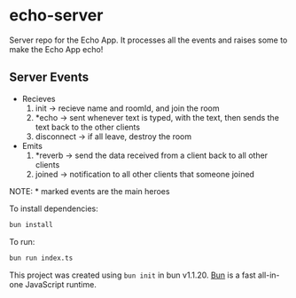 # echo-server

Server repo for the Echo App. It processes all the events and raises some to make the Echo App echo!

## Server Events

- Recieves
  1. init -> recieve name and roomId, and join the room
  2. \*echo -> sent whenever text is typed, with the text, then sends the text back to the other clients
  3. disconnect -> if all leave, destroy the room
- Emits
  1. \*reverb -> send the data received from a client back to all other clients
  2. joined -> notification to all other clients that someone joined

NOTE: \* marked events are the main heroes

To install dependencies:

```bash
bun install
```

To run:

```bash
bun run index.ts
```

This project was created using `bun init` in bun v1.1.20. [Bun](https://bun.sh) is a fast all-in-one JavaScript runtime.
